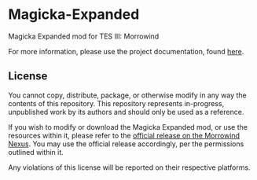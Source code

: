 # Magicka-Expanded

Magicka Expanded mod for TES III: Morrowind

For more information, please use the project documentation, found [here](https://github.com/OperatorJack/Magicka-Expanded-Docs).

## License

You cannot copy, distribute, package, or otherwise modify in any way the contents of this repository. This repository represents in-progress, unpublished work by its authors and should only be used as a reference.

If you wish to modify or download the Magicka Expanded mod, or use the resources within it, please refer to the [official release on the Morrowind Nexus](https://www.nexusmods.com/morrowind/mods/47111). You may use the official release accordingly, per the permissions outlined within it.

Any violations of this license will be reported on their respective platforms.
